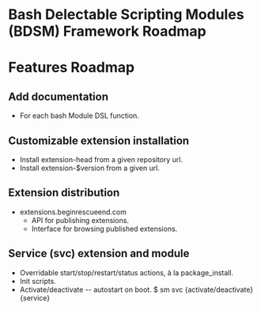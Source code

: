 # Bash Delectable Scripting Modules (BDSM) Framework Roadmap

Features Roadmap
====================

## Add documentation
* For each bash Module DSL function.

## Customizable extension installation
* Install extension-head from a given repository url.
* Install extension-$version from a given url.

## Extension distribution
* extensions.beginrescueend.com
  * API for publishing extensions.
  * Interface for browsing published extensions.

## Service (svc) extension and module
* Overridable start/stop/restart/status actions, à la package_install.
* Init scripts.
* Activate/deactivate -- autostart on boot.
  $ sm svc {activate/deactivate} {service}

